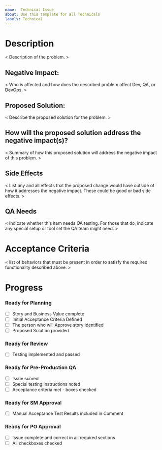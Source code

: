 ```yaml
---
name:  Technical Issue
about: Use this template for all Technicals
labels: Technical
---
```


# Description
< Description of the problem. >

## Negative Impact:
< Who is affected and how does the described problem affect Dev, QA, or DevOps. >

## Proposed Solution:
< Describe the proposed solution for the problem. >

## How will the proposed solution address the negative impact(s)?
< Summary of how this proposed solution will address the negative impact of this problem. >

## Side Effects
< List any and all effects that the proposed change would have outside of how it addresses the negative impact. These could be good or bad side effects. >

## QA Needs
< Indicate whether this item needs QA testing. For those that do, indicate any special setup or tool set the QA team might need. >

# Acceptance Criteria
< list of behaviors that must be present in order to satisfy the required functionality described above. >

# Progress
### Ready for Planning
- [ ] Story and Business Value complete
- [ ] Initial Acceptance Criteria Defined
- [ ] The person who will Approve story identified
- [ ] Proposed Solution provided

### Ready for Review
- [ ] Testing implemented and passed

### Ready for Pre-Production QA
- [ ] Issue scored
- [ ] Special testing instructions noted
- [ ] Acceptance criteria met - boxes checked

### Ready for SM Approval
- [ ] Manual Acceptance Test Results included in Comment

### Ready for PO Approval
- [ ] Issue complete and correct in all required sections
- [ ] All checkboxes checked

